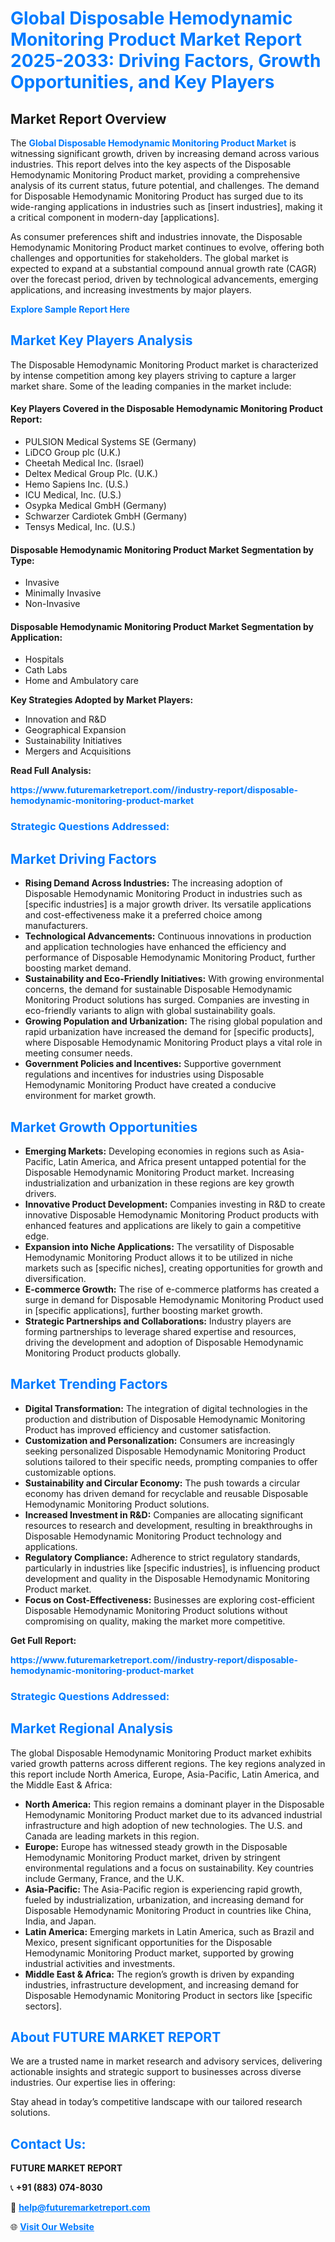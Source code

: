 <h1 style="color: #007BFF;">Global Disposable Hemodynamic Monitoring Product Market Report 2025-2033: Driving Factors, Growth Opportunities, and Key Players</h1>

<section id="overview">
<h2>Market Report Overview</h2>
<p>The <a href="https://www.futuremarketreport.com//industry-report/disposable-hemodynamic-monitoring-product-market" style="color: #007BFF; text-decoration: none;"><strong>Global Disposable Hemodynamic Monitoring Product Market</strong></a> is witnessing significant growth, driven by increasing demand across various industries. This report delves into the key aspects of the Disposable Hemodynamic Monitoring Product market, providing a comprehensive analysis of its current status, future potential, and challenges. The demand for Disposable Hemodynamic Monitoring Product has surged due to its wide-ranging applications in industries such as [insert industries], making it a critical component in modern-day [applications].</p>
<p>As consumer preferences shift and industries innovate, the Disposable Hemodynamic Monitoring Product market continues to evolve, offering both challenges and opportunities for stakeholders. The global market is expected to expand at a substantial compound annual growth rate (CAGR) over the forecast period, driven by technological advancements, emerging applications, and increasing investments by major players.</p>
</section>

<section id="overview">
<p><a href="https://www.futuremarketreport.com//request-sample/reportId=53859" style="color: #007BFF; text-decoration: none;"><strong>Explore Sample Report Here</strong></a></p>
</section>

<section id="key-players">
<h2 style="color: #007BFF;">Market Key Players Analysis</h2>
<p>The Disposable Hemodynamic Monitoring Product market is characterized by intense competition among key players striving to capture a larger market share. Some of the leading companies in the market include:</p>
<h4>Key Players Covered in the Disposable Hemodynamic Monitoring Product Report:</h4>
<ul><li>PULSION Medical Systems SE (Germany)</li><li>LiDCO Group plc (U.K.)</li><li>Cheetah Medical Inc. (Israel)</li><li>Deltex Medical Group Plc. (U.K.)</li><li>Hemo Sapiens Inc. (U.S.)</li><li>ICU Medical, Inc. (U.S.)</li><li>Osypka Medical GmbH (Germany)</li><li>Schwarzer Cardiotek GmbH (Germany)</li><li>Tensys Medical, Inc. (U.S.)</li></ul>
<h4>Disposable Hemodynamic Monitoring Product Market Segmentation by Type:</h4>
<ul><li>Invasive</li><li>Minimally Invasive</li><li>Non-Invasive</li></ul>

<h4>Disposable Hemodynamic Monitoring Product Market Segmentation by Application:</h4>
<ul><li>Hospitals</li><li>Cath Labs</li><li>Home and Ambulatory care</li></ul>
<p><strong>Key Strategies Adopted by Market Players:</strong></p>
<ul>
<li>Innovation and R&D</li>
<li>Geographical Expansion</li>
<li>Sustainability Initiatives</li>
<li>Mergers and Acquisitions</li>
</ul>
</section>

<section>
<p><strong>Read Full Analysis: </strong></p><a href="https://www.futuremarketreport.com//industry-report/disposable-hemodynamic-monitoring-product-market" style="color: #007BFF; text-decoration: none;"><strong>https://www.futuremarketreport.com//industry-report/disposable-hemodynamic-monitoring-product-market</strong></a>
<h3 style="color: #007BFF;">Strategic Questions Addressed:</h3>
</section>

<section id="driving-factors">
<h2 style="color: #007BFF;">Market Driving Factors</h2>
<ul>
<li><strong>Rising Demand Across Industries:</strong> The increasing adoption of Disposable Hemodynamic Monitoring Product in industries such as [specific industries] is a major growth driver. Its versatile applications and cost-effectiveness make it a preferred choice among manufacturers.</li>
<li><strong>Technological Advancements:</strong> Continuous innovations in production and application technologies have enhanced the efficiency and performance of Disposable Hemodynamic Monitoring Product, further boosting market demand.</li>
<li><strong>Sustainability and Eco-Friendly Initiatives:</strong> With growing environmental concerns, the demand for sustainable Disposable Hemodynamic Monitoring Product solutions has surged. Companies are investing in eco-friendly variants to align with global sustainability goals.</li>
<li><strong>Growing Population and Urbanization:</strong> The rising global population and rapid urbanization have increased the demand for [specific products], where Disposable Hemodynamic Monitoring Product plays a vital role in meeting consumer needs.</li>
<li><strong>Government Policies and Incentives:</strong> Supportive government regulations and incentives for industries using Disposable Hemodynamic Monitoring Product have created a conducive environment for market growth.</li>
</ul>
</section>

<section id="growth-opportunities">
<h2 style="color: #007BFF;">Market Growth Opportunities</h2>
<ul>
<li><strong>Emerging Markets:</strong> Developing economies in regions such as Asia-Pacific, Latin America, and Africa present untapped potential for the Disposable Hemodynamic Monitoring Product market. Increasing industrialization and urbanization in these regions are key growth drivers.</li>
<li><strong>Innovative Product Development:</strong> Companies investing in R&D to create innovative Disposable Hemodynamic Monitoring Product products with enhanced features and applications are likely to gain a competitive edge.</li>
<li><strong>Expansion into Niche Applications:</strong> The versatility of Disposable Hemodynamic Monitoring Product allows it to be utilized in niche markets such as [specific niches], creating opportunities for growth and diversification.</li>
<li><strong>E-commerce Growth:</strong> The rise of e-commerce platforms has created a surge in demand for Disposable Hemodynamic Monitoring Product used in [specific applications], further boosting market growth.</li>
<li><strong>Strategic Partnerships and Collaborations:</strong> Industry players are forming partnerships to leverage shared expertise and resources, driving the development and adoption of Disposable Hemodynamic Monitoring Product products globally.</li>
</ul>
</section>

<section id="trending-factors">
<h2 style="color: #007BFF;">Market Trending Factors</h2>
<ul>
<li><strong>Digital Transformation:</strong> The integration of digital technologies in the production and distribution of Disposable Hemodynamic Monitoring Product has improved efficiency and customer satisfaction.</li>
<li><strong>Customization and Personalization:</strong> Consumers are increasingly seeking personalized Disposable Hemodynamic Monitoring Product solutions tailored to their specific needs, prompting companies to offer customizable options.</li>
<li><strong>Sustainability and Circular Economy:</strong> The push towards a circular economy has driven demand for recyclable and reusable Disposable Hemodynamic Monitoring Product solutions.</li>
<li><strong>Increased Investment in R&D:</strong> Companies are allocating significant resources to research and development, resulting in breakthroughs in Disposable Hemodynamic Monitoring Product technology and applications.</li>
<li><strong>Regulatory Compliance:</strong> Adherence to strict regulatory standards, particularly in industries like [specific industries], is influencing product development and quality in the Disposable Hemodynamic Monitoring Product market.</li>
<li><strong>Focus on Cost-Effectiveness:</strong> Businesses are exploring cost-efficient Disposable Hemodynamic Monitoring Product solutions without compromising on quality, making the market more competitive.</li>
</ul>
</section>

<section>
<p><strong>Get Full Report: </strong></p><a href="https://www.futuremarketreport.com//industry-report/disposable-hemodynamic-monitoring-product-market" style="color: #007BFF; text-decoration: none;"><strong>https://www.futuremarketreport.com//industry-report/disposable-hemodynamic-monitoring-product-market</strong></a>
<h3 style="color: #007BFF;">Strategic Questions Addressed:</h3>
</section>


<section id="regional-analysis">
<h2 style="color: #007BFF;">Market Regional Analysis</h2>
<p>The global Disposable Hemodynamic Monitoring Product market exhibits varied growth patterns across different regions. The key regions analyzed in this report include North America, Europe, Asia-Pacific, Latin America, and the Middle East & Africa:</p>
<ul>
<li><strong>North America:</strong> This region remains a dominant player in the Disposable Hemodynamic Monitoring Product market due to its advanced industrial infrastructure and high adoption of new technologies. The U.S. and Canada are leading markets in this region.</li>
<li><strong>Europe:</strong> Europe has witnessed steady growth in the Disposable Hemodynamic Monitoring Product market, driven by stringent environmental regulations and a focus on sustainability. Key countries include Germany, France, and the U.K.</li>
<li><strong>Asia-Pacific:</strong> The Asia-Pacific region is experiencing rapid growth, fueled by industrialization, urbanization, and increasing demand for Disposable Hemodynamic Monitoring Product in countries like China, India, and Japan.</li>
<li><strong>Latin America:</strong> Emerging markets in Latin America, such as Brazil and Mexico, present significant opportunities for the Disposable Hemodynamic Monitoring Product market, supported by growing industrial activities and investments.</li>
<li><strong>Middle East & Africa:</strong> The region’s growth is driven by expanding industries, infrastructure development, and increasing demand for Disposable Hemodynamic Monitoring Product in sectors like [specific sectors].</li>
</ul>
</section>

<footer>
<h2 style="color: #007BFF;">About FUTURE MARKET REPORT</h2>
<p>We are a trusted name in market research and advisory services, delivering actionable insights and strategic support to businesses across diverse industries. Our expertise lies in offering:</p>

<p>Stay ahead in today’s competitive landscape with our tailored research solutions.</p>

<h2 style="color: #007BFF;">Contact Us:</h2>
<p><strong>FUTURE MARKET REPORT</strong></p>
<p>📞 <strong>+91 (883) 074-8030</strong></p>
<p>📧 <strong><a href="mailto:help@futuremarketreport.com" style="color: #007BFF;">help@futuremarketreport.com</a></strong></p>
<p>🌐 <strong><a href="https://www.futuremarketreport.com/" style="color: #007BFF;">Visit Our Website</a></strong></p>
</footer>